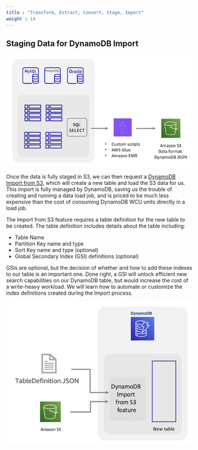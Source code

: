 ```yaml
---
title : "Transform, Extract, Convert, Stage, Import"
weight : 14
---
```


## Staging Data for DynamoDB Import 


![Extract](/static/images/relational-migration/extract.png)

Once the data is fully staged in S3, we can then request a
[DynamoDB Import from S3](https://docs.aws.amazon.com/amazondynamodb/latest/developerguide/S3DataImport.HowItWorks.html),
which will create a new table and load the S3 data for us. 
This import is fully managed by DynamoDB, saving us the trouble of creating and running a data load job, 
and is priced to be much less expensive than the cost of consuming DynamoDB WCU units directly in a load job.


The Import from S3 feature requires a table definition for the new table to be created.
The table definition includes details about the table including:
* Table Name
* Partition Key name and type
* Sort Key name and type (optional)
* Global Secondary Index (GSI) definitions (optional)

GSIs are optional, but the decision of whether and how to add these indexes to our table is an important one.
Done right, a GSI will unlock efficient new search capabilities on our DynamoDB table, but would increase the cost
of a write-heavy workload.  We will learn how to automate or customize the index definitions created
during the Import process. 

![Import from S3](/static/images/relational-migration/import.png)
